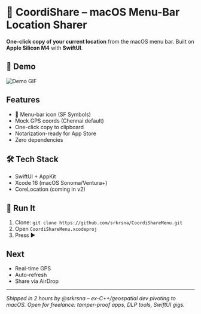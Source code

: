 # 📍 CoordiShare – macOS Menu-Bar Location Sharer

**One-click copy of your current location** from the macOS menu bar.
Built on **Apple Silicon M4** with **SwiftUI**.

## 🚀 Demo
![Demo GIF](demo.gif)

## Features
- 📍 Menu-bar icon (SF Symbols)
- Mock GPS coords (Chennai default)
- One-click copy to clipboard
- Notarization-ready for App Store
- Zero dependencies

## 🛠️ Tech Stack
- SwiftUI + AppKit
- Xcode 16 (macOS Sonoma/Ventura+)
- CoreLocation (coming in v2)

## 🚀 Run It
1. Clone: `git clone https://github.com/srkrsna/CoordiShareMenu.git`
2. Open `CoordiShareMenu.xcodeproj`
3. Press ▶️

## Next
- Real-time GPS
- Auto-refresh
- Share via AirDrop

---

*Shipped in 2 hours by @srkrsna – ex-C++/geospatial dev pivoting to macOS. Open for freelance: tamper-proof apps, DLP tools, SwiftUI gigs.*
